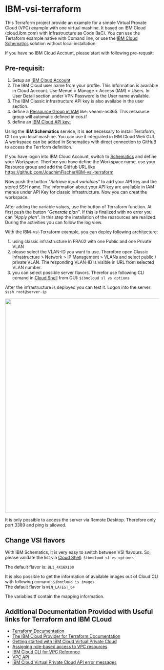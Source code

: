 # IBM-vsi-terraform

This Terraform project provide an example for a simple Virtual Provate Cloud (VPC) example with one virtual mashine. It based on IBM Cloud (cloud.ibm.com) with Infrastructure as Code (IaC). You can use the Terraform example native with Comand line, or use the [IBM Cloud Schematics](https://cloud.ibm.com/schematics/overview) solution without local installation.

If you have no IBM Cloud Account, please start with following pre-requsit:

## Pre-requisit:
1. Setup an [IBM Cloud Account](https://cloud.IBM.com/)
2. The IBM Cloud user name from your profile. This information is available in Cloud Account. Use Menue > Manage > Access (IAM) > Users. In User Detail section under VPN Password is the User name available.
3. The IBM Classic infrastructure API key is also availabe in the user section.
4. define a [Ressource Group in IAM](https://cloud.ibm.com/account/resource-groups/) like: veeam-os365. This ressource group will automatic defined in cos.tf
5. define an [IBM Cloud API key:](https://cloud.ibm.com/iam/apikeys/)

Using the **IBM Schematics** service, it is **not** necessary to install Terraform, CLI on you local mashine. You can use it integrated in IBM Cloud Web GUI. A workspace can be added in Schematics with direct connection to GitHuB to access the Terrform definition.

If you have logon into IBM Cloud Account, switch to [Schematics](https://cloud.ibm.com/schematics/overview) and define your Workspace. Therfore you have define the Workspace name, use your Resource group and add the GitHub URL like https://github.com/JoachimFischer/IBM-vsi-terraform

Now push the button *"Retrieve input variables"* to add your API key and the stored SSH name. The information about your API key are available in IAM menue under API Key for classic infrastructure. Now you can creat the workspace.


After adding the variable values, use the button of Terraform function. At first push the button *"Generate plan"*. If this is finalized with no error you can *"Apply plan"*. In this step the installation of the ressources are realized. During the activities you can follow the log view.

With the  IBM-vsi-Terraform example, you can deploy following architecture:
1. using classic infrastructure in FRA02 with one Public and one Private VLAN
2. please select the VLAN-ID you want to use. Therefore open Classic Infrastructure > Network > IP Management > VLANs and select public / private VLAN. The responding VLAN-ID is visible in URL from selected VLAN number.
3. you can select possible server flavors. Therefor use following CLI comand in [Cloud Shell](https://cloud.ibm.com/shell) from GUI: ``$ibmcloud sl vs options``


After the infrastructure is deployed you can test it. Logon into the server: ``$ssh root@server-ip``

<img src="https://github.com/JoachimFischer/IBM-vpc-Terraform/blob/master/Image/veeam-os365.png" width="700">

It is only possible to access the server via Remote Desktop. Therefore only port 3389 and ping is allowed.

## Change VSI flavors
With IBM Schematics, it is very easy to switch between VSI flavours. So, please validate the list via [Cloud Shell](https://cloud.ibm.com/shell): 
``$ibmcloud sl vs options``

The default flavor is: ``BL1_4X16X100``

It is also possible to get the information of available images out of Cloud CLI with following comand: 
``$ibmcloud is images``   
The dafault flavor is ``WIN_LATEST_64``

The variables.tf contain the mapping information.


## Additional Documentation Provided with Useful links for Terraform and IBM CLoud 
- [Terraform Documentation](https://www.terraform.io/docs/index.html)
- [The IBM Cloud Provider for Terraform Documentation](https://ibm-cloud.github.io/tf-ibm-docs/index.html)
- [Getting started with IBM Cloud Virtual Private Cloud](https://cloud.ibm.com/docs/vpc-on-classic?topic=vpc-on-classic-getting-started)
- [Assigning role-based access to VPC resources](https://cloud.ibm.com/docs/vpc-on-classic?topic=vpc-on-classic-assigning-role-based-access-to-vpc-resources)
- [IBM Cloud CLI for VPC Reference](https://cloud.ibm.com/docs/vpc-on-classic?topic=vpc-infrastructure-cli-plugin-vpc-reference)
- [VPC API](https://cloud.ibm.com/apidocs/vpc-on-classic)
- [IBM Cloud Virtual Private Cloud API error messages](https://cloud.ibm.com/docs/vpc-on-classic?topic=vpc-on-classic-rias-error-messages)

